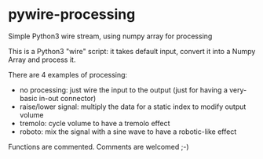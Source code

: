 # pywire-processing
Simple Python3 wire stream, using numpy array for processing

This is a Python3 "wire" script: it takes default input, convert it into a Numpy Array and process it.

There are 4 examples of processing:
- no processing: just wire the input to the output (just for having a very-basic in-out connector)
- raise/lower signal: multiply the data for a static index to modify output volume
- tremolo: cycle volume to have a tremolo effect
- roboto: mix the signal with a sine wave to have a robotic-like effect

Functions are commented. Comments are welcomed ;-)
